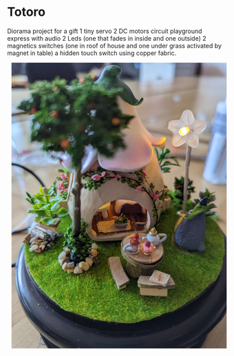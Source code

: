 # Totoro
Diorama project for a gift
1 tiny servo
2 DC motors
circuit playground express with audio
2 Leds (one that fades in inside and one outside)
2 magnetics switches (one in roof of house and one under grass activated by magnet in table)
a hidden touch switch using copper fabric. 

<img src="https://github.com/withquietintentions/Totoro/blob/main/StillPhoto.jpg"
     alt="Still Image"
     style="width: 500px; height:AUTO; margin-left: 10px;" />
